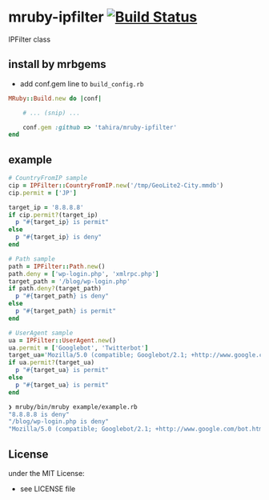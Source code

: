 # mruby-ipfilter   [![Build Status](https://travis-ci.org/tahira/mruby-ipfilter.svg?branch=master)](https://travis-ci.org/tahira/mruby-ipfilter)
IPFilter class
## install by mrbgems
- add conf.gem line to `build_config.rb`

```ruby
MRuby::Build.new do |conf|

    # ... (snip) ...

    conf.gem :github => 'tahira/mruby-ipfilter'
end
```
## example
```ruby
# CountryFromIP sample
cip = IPFilter::CountryFromIP.new('/tmp/GeoLite2-City.mmdb')
cip.permit = ['JP']

target_ip = '8.8.8.8'
if cip.permit?(target_ip)
  p "#{target_ip} is permit"
else
  p "#{target_ip} is deny"
end

# Path sample
path = IPFilter::Path.new()
path.deny = ['wp-login.php', 'xmlrpc.php']
target_path = '/blog/wp-login.php'
if path.deny?(target_path)
  p "#{target_path} is deny"
else
  p "#{target_path} is permit"
end

# UserAgent sample
ua = IPFilter::UserAgent.new()
ua.permit = ['Googlebot', 'Twitterbot']
target_ua='Mozilla/5.0 (compatible; Googlebot/2.1; +http://www.google.com/bot.html)'
if ua.permit?(target_ua)
  p "#{target_ua} is permit"
else
  p "#{target_ua} is permit"
end
```

```sh
❯ mruby/bin/mruby example/example.rb                                                                  1h 37m 24s 309ms
"8.8.8.8 is deny"
"/blog/wp-login.php is deny"
"Mozilla/5.0 (compatible; Googlebot/2.1; +http://www.google.com/bot.html) is permit"
```

## License
under the MIT License:
- see LICENSE file
